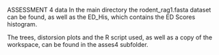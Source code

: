 ASSESSMENT 4 data
In the main directory the rodent_rag1.fasta dataset can be found, as well as the ED_His, which contains the ED Scores histogram.

The trees, distorsion plots and the R script used, as well as a copy of the workspace, can be found in the asses4 subfolder.
